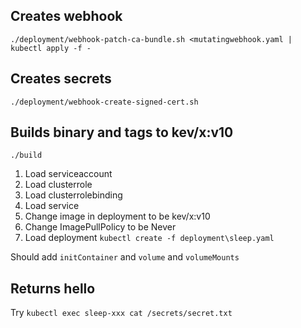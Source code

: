 ## Creates webhook
`./deployment/webhook-patch-ca-bundle.sh <mutatingwebhook.yaml | kubectl apply -f -` 
## Creates secrets
`./deployment/webhook-create-signed-cert.sh` 
## Builds binary and tags to kev/x:v10
`./build` 
1. Load serviceaccount
2. Load clusterrole
3. Load clusterrolebinding
4. Load service 
5. Change image in deployment to be kev/x:v10
6. Change ImagePullPolicy to be Never
7. Load deployment
`kubectl create -f deployment\sleep.yaml`

Should add `initContainer` and `volume` and `volumeMounts`
## Returns hello
Try `kubectl exec sleep-xxx cat /secrets/secret.txt`
